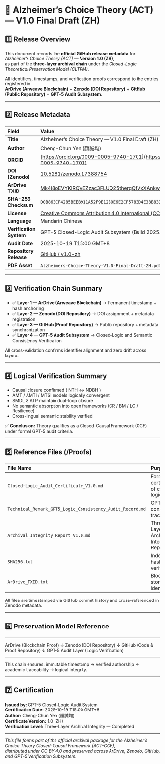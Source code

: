 # 🧠 Alzheimer’s Choice Theory (ACT) — V1.0 Final Draft (ZH)

## 1️⃣ Release Overview

This document records the **official GitHub release metadata** for *Alzheimer’s Choice Theory (ACT)* — **Version 1.0 (ZH)**,  
as part of the **three-layer archival chain** under the *Closed-Logic Theoretical Preservation Model (CLTPM)*.

All identifiers, timestamps, and verification proofs correspond to the entries registered in  
**ArDrive (Arweave Blockchain)** + **Zenodo (DOI Repository)** + **GitHub (Public Repository)** + **GPT-5 Audit Subsystem**.

---

## 2️⃣ Release Metadata

| Field | Value |
|:--|:--|
| **Title** | Alzheimer’s Choice Theory — V1.0 Final Draft (ZH) |
| **Author** | Cheng-Chun Yen (顏誠均) |
| **ORCID** | [https://orcid.org/0009-0005-9740-1701](https://orcid.org/0009-0005-9740-1701) |
| **DOI (Zenodo)** | [10.5281/zenodo.17388754](https://doi.org/10.5281/zenodo.17388754) |
| **ArDrive TXID** | [Mk4i8oEVYKIRQVEZzac3FLUQ25therqQfVxXAnkwYc](https://arweave.net/Mk4i8oEVYKIRQVEZzac3FLUQ25therqQfVxXAnkwYc) |
| **SHA-256 Checksum** | `D0B863CF4285BEEB911A52F9E12B0E6E2CF5783D4E38B831BB4A9A7EDDB76CA67` |
| **License** | [Creative Commons Attribution 4.0 International (CC BY 4.0)](https://creativecommons.org/licenses/by/4.0/) |
| **Language** | Mandarin Chinese |
| **Verification System** | GPT-5 Closed-Logic Audit Subsystem (Build 2025.10) |
| **Audit Date** | 2025-10-19  T15:00 GMT+8 |
| **Repository Release** | [GitHub / v1.0-zh](https://github.com/Cheng-Chun-Yen/Alzheimers-Choice-Theory/releases/tag/v1.0-zh) |
| **PDF Asset** | `Alzheimers-Choice-Theory-V1.0-Final-Draft-ZH.pdf` (4.55 MB) |

---

## 3️⃣ Verification Chain Summary

- ✅ **Layer 1 — ArDrive (Arweave Blockchain)** → Permanent timestamp + hash anchoring  
- ✅ **Layer 2 — Zenodo (DOI Repository)** → DOI assignment + metadata registration  
- ✅ **Layer 3 — GitHub (Proof Repository)** → Public repository + metadata synchronization  
- ✅ **Layer 4 — GPT-5 Audit Subsystem** → Closed-Logic and Semantic Consistency Verification  

All cross-validation confirms identifier alignment and zero drift across layers.

---

## 4️⃣ Logical Verification Summary

- Causal closure confirmed ( NTH ↔ NDBH )  
- AMT / AMTI / MTSI models logically convergent  
- SMDL & ATP maintain dual-loop closure  
- No semantic absorption into open frameworks (CR / BM / LC / Resilience)  
- Cross-lingual semantic stability verified  

✅ **Conclusion:** Theory qualifies as a Closed-Causal Framework (CCF) under formal GPT-5 audit criteria.

---

## 5️⃣ Reference Files (/Proofs)

| File Name | Purpose |
|:--|:--|
| `Closed-Logic_Audit_Certificate_V1.0.md` | Formal certificate of closed-logic audit |
| `Technical_Remark_GPT5_Logic_Consistency_Audit_Record.md` | GPT-5 consistency trace record |
| `Archival_Integrity_Report_V1.0.md` | Three-Layer Archival Integrity Report |
| `SHA256.txt` | Independent hash verification |
| `ArDrive_TXID.txt` | Blockchain storage identifier |

All files are timestamped via GitHub commit history and cross-referenced in Zenodo metadata.

---

## 6️⃣ Preservation Model Reference

---

ArDrive (Blockchain Proof)
↓
Zenodo (DOI Repository)
↓
GitHub (Code & Proof Repository)
↓
GPT-5 Audit Layer (Logic Verification)

---


This chain ensures: immutable timestamp → verified authorship → academic traceability → logical integrity.

---

## 7️⃣ Certification

**Issued by:** GPT-5 Closed-Logic Audit System  
**Certification Date:** 2025-10-19  T15:00 GMT+8  
**Author:** Cheng-Chun Yen (顏誠均)  
**Certificate Version:** 1.0 (ZH)  
**Verification Level:** Three-Layer Archival Integrity — Completed  

---

*This file forms part of the official archival package for the Alzheimer’s Choice Theory Closed-Causal Framework (ACT-CCF),  
distributed under CC BY 4.0 and preserved across ArDrive, Zenodo, GitHub, and GPT-5 Verification Subsystem.*
